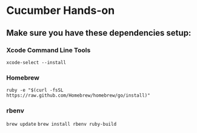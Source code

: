 # Cucumber Hands-on

## Make sure you have these dependencies setup:

### Xcode Command Line Tools
`xcode-select --install`

### Homebrew
`ruby -e "$(curl -fsSL https://raw.github.com/Homebrew/homebrew/go/install)"`


### rbenv
`brew update`
`brew install rbenv ruby-build`

